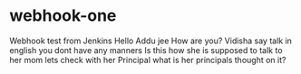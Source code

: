 # webhook-one
Webhook test from Jenkins
Hello Addu jee
How are you?
Vidisha say talk in english you dont have any manners
Is this how she is supposed to talk to her mom
lets check with her Principal
what is her principals thought on it?
